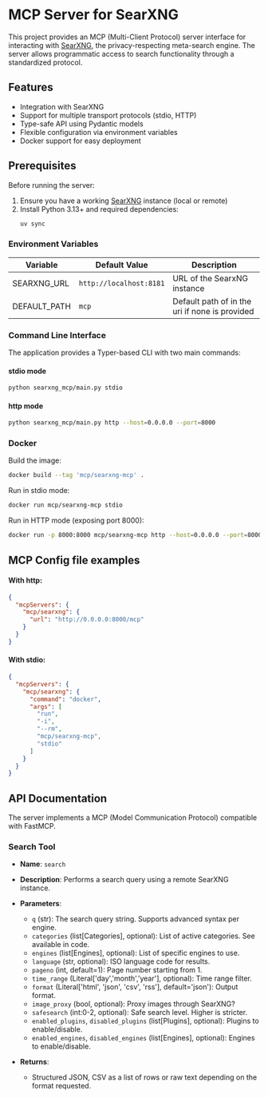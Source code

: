 # MCP Server for SearXNG

This project provides an MCP (Multi-Client Protocol) server interface for interacting with [SearXNG](https://github.com/searxng/searxng), the privacy-respecting meta-search engine. The server allows programmatic access to search functionality through a standardized protocol.

## Features

- Integration with SearXNG
- Support for multiple transport protocols (stdio, HTTP)
- Type-safe API using Pydantic models
- Flexible configuration via environment variables
- Docker support for easy deployment

## Prerequisites

Before running the server:
1. Ensure you have a working [SearXNG](https://github.com/searxng/searxng) instance (local or remote)
2. Install Python 3.13+ and required dependencies:
   ```bash
   uv sync
   ```

### Environment Variables

| Variable     | Default Value          | Description                        |
|--------------|------------------------|------------------------------------|
| SEARXNG_URL  | `http://localhost:8181`| URL of the SearxNG instance        |
| DEFAULT_PATH | `mcp`              | Default path of in the uri if none is provided        |

### Command Line Interface

The application provides a Typer-based CLI with two main commands:

#### stdio mode
```bash
python searxng_mcp/main.py stdio
```

#### http mode
```bash
python searxng_mcp/main.py http --host=0.0.0.0 --port=8000
```

### Docker

Build the image:
```bash
docker build --tag 'mcp/searxng-mcp' .
```

Run in stdio mode:
```bash
docker run mcp/searxng-mcp stdio
```

Run in HTTP mode (exposing port 8000):
```bash
docker run -p 8000:8000 mcp/searxng-mcp http --host=0.0.0.0 --port=8000
```
## MCP Config file examples
#### With http:
```json
{
  "mcpServers": {
    "mcp/searxng": {
      "url": "http://0.0.0.0:8000/mcp"
    }
  }
}
```

#### With stdio:
```json
{
  "mcpServers": {
    "mcp/searxng": {
      "command": "docker",
      "args": [
        "run",
        "-i",
        "--rm",
        "mcp/searxng-mcp",
        "stdio"
      ]
    }
  }
}
```

## API Documentation

The server implements a MCP (Model Communication Protocol) compatible with FastMCP.

### Search Tool
- **Name**: `search`
- **Description**: Performs a search query using a remote SearXNG instance.
- **Parameters**:
  - `q` (str): The search query string. Supports advanced syntax per engine.
  - `categories` (list[Categories], optional): List of active categories. See available in code.
  - `engines` (list[Engines], optional): List of specific engines to use.
  - `language` (str, optional): ISO language code for results.
  - `pageno` (int, default=1): Page number starting from 1.
  - `time_range` (Literal['day','month','year'], optional): Time range filter.
  - `format` (Literal['html', 'json', 'csv', 'rss'], default='json'): Output format.
  - `image_proxy` (bool, optional): Proxy images through SearXNG?
  - `safesearch` (int:0-2, optional): Safe search level. Higher is stricter.
  - `enabled_plugins`, `disabled_plugins` (list[Plugins], optional): Plugins to enable/disable.
  - `enabled_engines`, `disabled_engines` (list[Engines], optional): Engines to enable/disable.

- **Returns**:
  - Structured JSON, CSV as a list of rows or raw text depending on the format requested.

